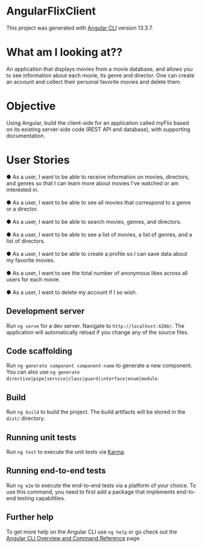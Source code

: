# AngularFlixClient

This project was generated with [Angular CLI](https://github.com/angular/angular-cli) version 13.3.7.

# What am I looking at??

An application that displays movies from a movie database, and allows you to see information about each movie, its genre and director. One can create an account and collect their personal favorite movies and delete them.

# Objective

Using Angular, build the client-side for an application called myFlix based on
its existing server-side code (REST API and database), with supporting
documentation.

# User Stories

● As a user, I want to be able to receive information on movies, directors, and genres so that I
can learn more about movies I’ve watched or am interested in.
<br><br>
● As a user, I want to be able to see all movies that correspond to a genre or a director.
<br><br>
● As a user, I want to be able to search movies, genres, and directors.
<br><br>
● As a user, I want to be able to see a list of movies, a list of genres, and a list of directors.
<br><br>
● As a user, I want to be able to create a profile so I can save data about my favorite movies.
<br><br>
● As a user, I want to see the total number of anonymous likes across all users for each movie.
<br><br>
● As a user, I want to delete my account if I so wish.

## Development server

Run `ng serve` for a dev server. Navigate to `http://localhost:4200/`. The application will automatically reload if you change any of the source files.

## Code scaffolding

Run `ng generate component component-name` to generate a new component. You can also use `ng generate directive|pipe|service|class|guard|interface|enum|module`.

## Build

Run `ng build` to build the project. The build artifacts will be stored in the `dist/` directory.

## Running unit tests

Run `ng test` to execute the unit tests via [Karma](https://karma-runner.github.io).

## Running end-to-end tests

Run `ng e2e` to execute the end-to-end tests via a platform of your choice. To use this command, you need to first add a package that implements end-to-end testing capabilities.

## Further help

To get more help on the Angular CLI use `ng help` or go check out the [Angular CLI Overview and Command Reference](https://angular.io/cli) page.
